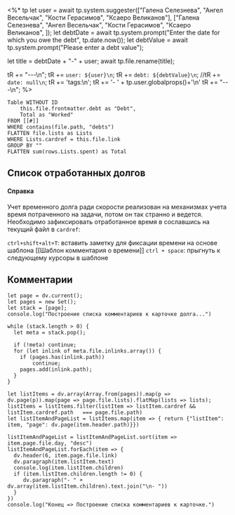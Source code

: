 <%* 
tp
let user = await tp.system.suggester(["Галена Селезнева", "Ангел Весельчак", "Кости Герасимов", "Ксаеро Великанов"], ["Галена Селезнева", "Ангел Весельчак", "Кости Герасимов", "Ксаеро Великанов", ]);
let debtDate = await tp.system.prompt("Enter the date for which you owe the debt", tp.date.now());
let debtValue = await tp.system.prompt("Please enter a debt value");

let title = debtDate + "-" + user;
await tp.file.rename(title);

tR += "---\n";
tR += `user: ${user}\n`;
tR += `debt: ${debtValue}\n`;
//tR += `date: null\n`;
tR += 'tags:\n';
tR += '- ' + tp.user.globalprops()+'\n'
tR += "---\n";
%>

```dataview 
Table WITHOUT ID
	this.file.frontmatter.debt as "Debt",
	Total as "Worked"
FROM [[#]]
WHERE contains(file.path, "debts")
FLATTEN file.lists as Lists
WHERE Lists.cardref = this.file.link
GROUP BY ""
FLATTEN sum(rows.Lists.spent) as Total
```

## Список отработанных долгов

#### Справка

Учет временного долга ради скорости реализован на механизмах учета время потраченного на задачи, потом он так странно и ведется. 
Необходимо зафиксировать отработанное время в сославшись на текущий файл в `cardref`:

`ctrl+shift+alt+T`:
	вставить заметку для фиксации времени на основе шаблона [[Шаблон комментария о времени]] 
`ctrl + space`:
	прыгнуть к следующему курсоры в шаблоне

## Комментарии

```dataviewjs
let page = dv.current(); 
let pages = new Set();
let stack = [page];
console.log("Построение списка комментариев к карточке долга...")

while (stack.length > 0) { 
  let meta = stack.pop();

  if (!meta) continue; 
  for (let inlink of meta.file.inlinks.array()) { 
    if (pages.has(inlink.path)) 
	    continue;   
    pages.add(inlink.path);         
  }   
} 

let listItems = dv.array(Array.from(pages)).map(p => dv.page(p)).map(page => page.file.lists).flatMap(lists => lists);
listItems = listItems.filter(listItem => listItem.cardref && listItem.cardref.path   === page.file.path)
let listItemAndPageList = listItems.map(item => { return {"listItem": item, "page": dv.page(item.header.path)}})

listItemAndPageList = listItemAndPageList.sort(item => item.page.file.day, "desc")
listItemAndPageList.forEach(item => {
  dv.header(6, item.page.file.link)
  dv.paragraph(item.listItem.text)   
  console.log(item.listItem.children)
  if (item.listItem.children.length != 0) {
	 dv.paragraph("- " + dv.array(item.listItem.children).text.join("\n- "))
  }
})
console.log("Конец => Построение списка комментариев к карточке.")
```


